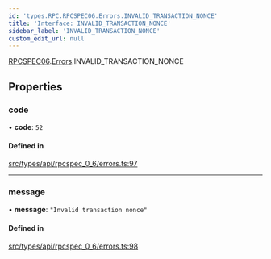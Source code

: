 ```yaml
---
id: 'types.RPC.RPCSPEC06.Errors.INVALID_TRANSACTION_NONCE'
title: 'Interface: INVALID_TRANSACTION_NONCE'
sidebar_label: 'INVALID_TRANSACTION_NONCE'
custom_edit_url: null
---
```


[RPCSPEC06](../namespaces/types.RPC.RPCSPEC06.md).[Errors](../namespaces/types.RPC.RPCSPEC06.Errors.md).INVALID_TRANSACTION_NONCE

## Properties

### code

• **code**: `52`

#### Defined in

[src/types/api/rpcspec_0_6/errors.ts:97](https://github.com/starknet-io/starknet.js/blob/v6.24.1/src/types/api/rpcspec_0_6/errors.ts#L97)

---

### message

• **message**: `"Invalid transaction nonce"`

#### Defined in

[src/types/api/rpcspec_0_6/errors.ts:98](https://github.com/starknet-io/starknet.js/blob/v6.24.1/src/types/api/rpcspec_0_6/errors.ts#L98)
